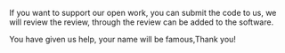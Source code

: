 If you want to support our open work,
you can submit the code to us, we will review the review, through the review can be added to the software.

You have given us help, your name will be famous,Thank you!
